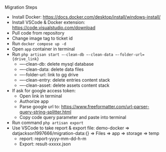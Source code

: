 Migration Steps

- Install Docker: https://docs.docker.com/desktop/install/windows-install/
- Install VSCode & Docker extension: https://code.visualstudio.com/download
- Pull code from repository
- Change image tag to ticket id
- Run `docker compose up -d`
- Open `app` container in terminal
- Run `php artisan start —-clean-db —-clean-data —-folder-url={drive_link}`
    - —-clean-db: delete mysql database
    - —-clean-data: delete data files
    - —-folder-url: link to gg drive
    - —-clean-entry: delete entries content stack
    - —-clean-asset: delete assets content stack
- If ask for google access token:
    - Open link in terminal
    - Authorize app
    - Parse google url to: https://www.freeformatter.com/url-parser-query-string-splitter.html
    - Copy code query parameter and paste into terminal
- Run command `php artisan export`
- Use VSCode to take report & export file: demo-docker => datjackson1997666/migration-data:{} => Files  => app => storage => temp
    - report: report-yyyy-mm-dd-h-m
    - Export: result-xxxxx.json 
